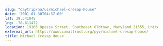```yaml
---
slug: "daytrip/na/us/michael-cresap-house"
date: '2001-01-30T04:37:00'
lat: 39.541845
lng: -78.611472
location: 19105 Opessa Street, Southeast Oldtown, Maryland 21555, United States
external_url: https://www.canaltrust.org/pyv/michael-cresap-house/
title: Michael Cresap House
---
```



